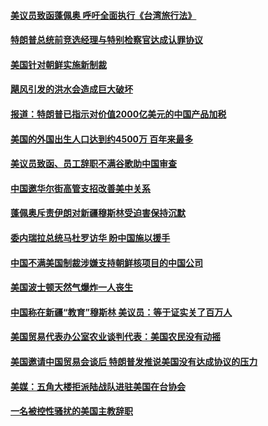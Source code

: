 #### [美议员致函蓬佩奥  呼吁全面执行《台湾旅行法》](../pages/zg_yre_rvq/4572370.md) 

#### [特朗普总统前竞选经理与特别检察官达成认罪协议](../pages/zg_yre_rvq/4572338.md) 

#### [美国针对朝鲜实施新制裁](../pages/zg_yre_rvq/4572078.md) 

#### [飓风引发的洪水会造成巨大破坏 ](../pages/zg_yre_rvq/4572058.md) 

#### [报道：特朗普已指示对价值2000亿美元的中国产品加税](../pages/zg_yre_rvq/4571959.md) 

#### [美国的外国出生人口达到约4500万 百年来最多](../pages/zg_yre_rvq/4571949.md) 

#### [美议员致函、员工辞职不满谷歌助中国审查 ](../pages/zg_yre_rvq/4571687.md) 

#### [中国邀华尔街高管支招改善美中关系](../pages/zg_yre_rvq/4571665.md) 

#### [蓬佩奥斥责伊朗对新疆穆斯林受迫害保持沉默     ](../pages/zg_yre_rvq/4571531.md) 

#### [委内瑞拉总统马杜罗访华 盼中国施以援手](../pages/zg_yre_rvq/4571521.md) 

#### [中国不满美国制裁涉嫌支持朝鲜核项目的中国公司 ](../pages/zg_yre_rvq/4571484.md) 

#### [美国波士顿天然气爆炸一人丧生](../pages/zg_yre_rvq/4571380.md) 

#### [中国称在新疆“教育”穆斯林  美议员：等于证实关了百万人 ](../pages/zg_yre_rvq/4571304.md) 

#### [美国贸易代表办公室农业谈判代表：美国农民没有动摇](../pages/zg_yre_rvq/4571300.md) 

#### [美国邀请中国贸易会谈后 特朗普发推说美国没有达成协议的压力](../pages/zg_yre_rvq/4571276.md) 

#### [美媒：五角大楼拒派陆战队进驻美国在台协会](../pages/zg_yre_rvq/4570861.md) 

#### [一名被控性骚扰的美国主教辞职](../pages/zg_yre_rvq/4570821.md) 

